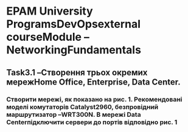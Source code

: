 # EPAM University ProgramsDevOpsexternal courseModule –NetworkingFundamentals
## Task3.1 –Створення трьох окремих мережHome Office, Enterprise, Data Center.
### Створити мережі, як показано на рис. 1. Рекомендовані моделі комутаторів Catalyst2960, безпровідний  маршрутизатор –WRT300N. В мережі Data Centerпідключити сервери до портів відповідно рис. 1
